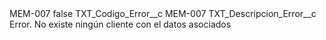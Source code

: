 <?xml version="1.0" encoding="UTF-8"?>
<CustomMetadata xmlns="http://soap.sforce.com/2006/04/metadata" xmlns:xsi="http://www.w3.org/2001/XMLSchema-instance" xmlns:xsd="http://www.w3.org/2001/XMLSchema">
    <label>MEM-007</label>
    <protected>false</protected>
    <values>
        <field>TXT_Codigo_Error__c</field>
        <value xsi:type="xsd:string">MEM-007</value>
    </values>
    <values>
        <field>TXT_Descripcion_Error__c</field>
        <value xsi:type="xsd:string">Error. No existe ningún cliente con el datos asociados</value>
    </values>
</CustomMetadata>
